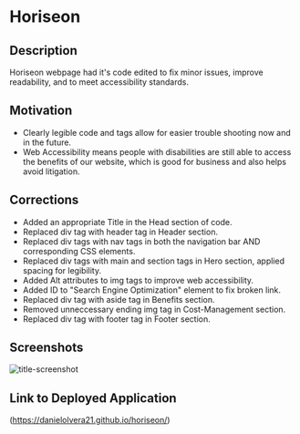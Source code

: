 # Horiseon

## Description

Horiseon webpage had it's code edited to fix minor issues, improve readability,
and to meet accessibility standards.

## Motivation

- Clearly legible code and tags allow for easier trouble shooting now and in the future.
- Web Accessibility means people with disabilities are still able to access the benefits of our website,
  which is good for business and also helps avoid litigation.

## Corrections

- Added an appropriate Title in the Head section of code.
- Replaced div tag with header tag in Header section.
- Replaced div tags with nav tags in both the navigation bar AND corresponding CSS elements.
- Replaced div tags with main and section tags in Hero section, applied spacing for legibility.
- Added Alt attributes to img tags to improve web accessibility.
- Added ID to "Search Engine Optimization" element to fix broken link.
- Replaced div tag with aside tag in Benefits section.
- Removed unneccessary ending img tag in Cost-Management section.
- Replaced div tag with footer tag in Footer section.

## Screenshots

![title-screenshot](https://user-images.githubusercontent.com/83250389/118346928-71446c80-b4fc-11eb-845d-5341bfa5a2b1.png)

## Link to Deployed Application

(https://danielolvera21.github.io/horiseon/)
